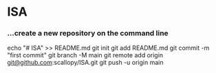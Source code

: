# ISA

### …create a new repository on the command line

echo "# ISA" >> README.md
git init
git add README.md
git commit -m "first commit"
git branch -M main
git remote add origin git@github.com:scallopy/ISA.git
git push -u origin main
